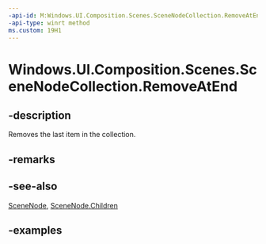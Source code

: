 ```yaml
---
-api-id: M:Windows.UI.Composition.Scenes.SceneNodeCollection.RemoveAtEnd
-api-type: winrt method
ms.custom: 19H1
---
```


<!-- Method syntax.
public void SceneNodeCollection.RemoveAtEnd()
-->

# Windows.UI.Composition.Scenes.SceneNodeCollection.RemoveAtEnd

## -description

Removes the last item in the collection.



## -remarks

## -see-also

[SceneNode](scenenode.md), [SceneNode.Children](scenenode_children.md)

## -examples


